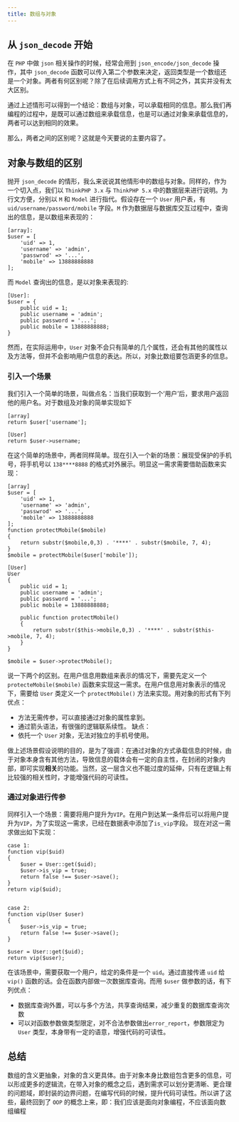 ```yaml
---
title: 数组与对象
---
```


## 从 `json_decode` 开始
在 `PHP` 中做 `json` 相关操作的时候，经常会用到 `json_encode/json_decode` 操作，其中 `json_decode` 函数可以传入第二个参数来决定，返回类型是一个数组还是一个对象。两者有何区别呢？除了在后续调用方式上有不同之外，其实并没有太大区别。

通过上述情形可以得到一个结论：数组与对象，可以承载相同的信息。那么我们再编程的过程中，是既可以通过数组来承载信息，也是可以通过对象来承载信息的，两者可以达到相同的效果。

那么，两者之间的区别呢？这就是今天要说的主要内容了。

## 对象与数组的区别
抛开 `json_decode` 的情形，我么来说说其他情形中的数组与对象。同样的，作为一个切入点，我们以 `ThinkPHP 3.x` 与 `ThinkPHP 5.x` 中的数据层来进行说明。为行文方便，分别以 `M` 和 `Model` 进行指代。假设存在一个 `User` 用户表，有 `uid/username/password/mobile` 字段。`M` 作为数据层与数据库交互过程中，查询出的信息，是以数组来表现的：
```
[array]:
$user = [
    'uid' => 1,
    'username' => 'admin',
    'passwrod' => '...',
    'mobile' => 13888888888
];
```
而 `Model` 查询出的信息，是以对象来表现的:
```
[User]:
$user = {
    public uid = 1;
    public username = 'admin';
    public password = '...';
    public mobile = 13888888888;
}
```
然而，在实际运用中，`User` 对象不会只有简单的几个属性，还会有其他的属性以及方法等，但并不会影响用户信息的表达。所以，对象比数组要包涵更多的信息。

### 引入一个场景
我们引入一个简单的场景，叫做点名：当我们获取到一个‘用户’后，要求用户返回他的用户名。对于数组及对象的简单实现如下
```
[array]
return $user['username'];

[User]
return $user->username;
```
在这个简单的场景中，两者同样简单。现在引入一个新的场景：展现受保护的手机号，将手机号以 `138****8888` 的格式对外展示。明显这一需求需要借助函数来实现：
```
[array]
$user = [
    'uid' => 1,
    'username' => 'admin',
    'passwrod' => '...',
    'mobile' => 13888888888
];
function protectMobile($mobile)
{
    return substr($mobile,0,3) . '****' . substr($mobile, 7, 4);
}
$mobile = protectMobile($user['mobile']);

[User]
User 
{
    public uid = 1;
    public username = 'admin';
    public password = '...';
    public mobile = 13888888888;
    
    public function protectMobile()
    {
        return substr($this->mobile,0,3) . '****' . substr($this->mobile, 7, 4);
    }
}

$mobile = $user->protectMobile();
```
说一下两个的区别。在用户信息用数组来表示的情况下，需要先定义一个 `protecteMobile($mobile)` 函数来实现这一需求。在用户信息用对象表示的情况下，需要给 `User` 类定义一个 `protectMobile()` 方法来实现。用对象的形式有下列优点：
- 方法无需传参，可以直接通过对象的属性拿到。
- 通过箭头语法，有很强的逻辑联系续性。
缺点：
- 依托一个 `User` 对象，无法对独立的手机号使用。

做上述场景假设说明的目的，是为了强调：在通过对象的方式承载信息的时候，由于对象本身含有其他方法，导致信息的载体会有一定的自主性，在封闭的对象内部，即可实现**相关**的功能。当然，这一层含义也不能过度的延伸，只有在逻辑上有比较强的相关性时，才能增强代码的可读性。

### 通过对象进行传参
同样引入一个场景：需要将用户提升为`VIP`。在用户到达某一条件后可以将用户提升为`VIP`，为了实现这一需求，已经在数据表中添加了`is_vip`字段。
现在对这一需求做出如下实现：
```
case 1:
function vip($uid)
{
    $user = User::get($uid);
    $user->is_vip = true;
    return false !== $user->save();
}
return vip($uid);


case 2:
function vip(User $user)
{
    $user->is_vip = true;
    return false !== $user->save();
}

$user = User::get($uid);
return vip($user);
```
在该场景中，需要获取一个用户，给定的条件是一个 `uid`。通过直接传递 `uid` 给`vip()` 函数的话。会在函数内部做一次数据库查询。而用 `$user` 做参数的话，有下列优点：
- 数据库查询外置，可以与多个方法，共享查询结果，减少重复的数据库查询次数
- 可以对函数参数做类型限定，对不合法参数做出`error_report`，参数限定为 `User` 类型，本身带有一定的语意，增强代码的可读性。

## 总结
数组的含义更抽象，对象的含义更具体。由于对象本身比数组包含更多的信息，可以形成更多的逻辑流，在带入对象的概念之后，遇到需求可以划分更清晰、更合理的问题域，即封装的边界问题，在编写代码的时候，提升代码可读性。所以讲了这些，最终回到了 `OOP` 的概念上来，即：我们应该是面向对象编程，不应该面向数组编程